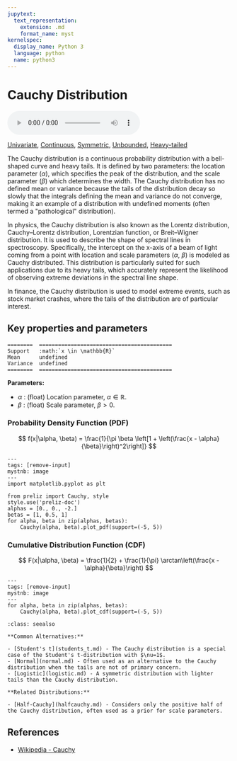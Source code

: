 ```yaml
---
jupytext:
  text_representation:
    extension: .md
    format_name: myst
kernelspec:
  display_name: Python 3
  language: python
  name: python3
---
```

# Cauchy Distribution

<audio controls> <source src="../../_static/cauchy.mp3" type="audio/mpeg"> This browser cannot play the pronunciation audio file for this distribution. </audio>

[Univariate](../../gallery_tags.rst#univariate), [Continuous](../../gallery_tags.rst#continuous), [Symmetric](../../gallery_tags.rst#symmetric), [Unbounded](../../gallery_tags.rst#unbounded), [Heavy-tailed](../../gallery_tags.rst#heavy-tailed)

The Cauchy distribution is a continuous probability distribution with a bell-shaped curve and heavy tails. It is defined by two parameters: the location parameter ($\alpha$), which specifies the peak of the distribution, and the scale parameter ($\beta$) which determines the width. The Cauchy distribution has no defined mean or variance because the tails of the distribution decay so slowly that the integrals defining the mean and variance do not converge, making it an example of a distribution with undefined moments (often termed a "pathological" distribution).

In physics, the Cauchy distribution is also known as the Lorentz distribution, Cauchy–Lorentz distribution, Lorentzian function, or Breit–Wigner distribution. It is used to describe the shape of spectral lines in spectroscopy. Specifically, the intercept on the x-axis of a beam of light coming from a point with location and scale parameters ($\alpha$, $\beta$) is modeled as Cauchy distributed. This distribution is particularly suited for such applications due to its heavy tails, which accurately represent the likelihood of observing extreme deviations in the spectral line shape.

In finance, the Cauchy distribution is used to model extreme events, such as stock market crashes, where the tails of the distribution are of particular interest.

## Key properties and parameters

```{eval-rst}
========  ==========================================
Support   :math:`x \in \mathbb{R}`
Mean      undefined
Variance  undefined
========  ==========================================
```

**Parameters:**

- $\alpha$ : (float) Location parameter, $\alpha \in \mathbb{R}$.
- $\beta$ : (float) Scale parameter, $\beta > 0$.

### Probability Density Function (PDF)

$$
f(x|\alpha, \beta) = \frac{1}{\pi \beta \left[1 + \left(\frac{x - \alpha}{\beta}\right)^2\right]}
$$

```{code-cell}
---
tags: [remove-input]
mystnb: image
---
import matplotlib.pyplot as plt

from preliz import Cauchy, style
style.use('preliz-doc')
alphas = [0., 0., -2.]
betas = [1, 0.5, 1]
for alpha, beta in zip(alphas, betas):
    Cauchy(alpha, beta).plot_pdf(support=(-5, 5))
```

### Cumulative Distribution Function (CDF)

$$
F(x|\alpha, \beta) = \frac{1}{2} + \frac{1}{\pi} \arctan\left(\frac{x - \alpha}{\beta}\right)
$$

```{code-cell}
---
tags: [remove-input]
mystnb: image
---
for alpha, beta in zip(alphas, betas):
    Cauchy(alpha, beta).plot_cdf(support=(-5, 5))
```

```{seealso}
:class: seealso

**Common Alternatives:**

- [Student's t](students_t.md) - The Cauchy distribution is a special case of the Student's t-distribution with $\nu=1$.
- [Normal](normal.md) - Often used as an alternative to the Cauchy distribution when the tails are not of primary concern.
- [Logistic](logistic.md) - A symmetric distribution with lighter tails than the Cauchy distribution.

**Related Distributions:**

- [Half-Cauchy](halfcauchy.md) - Considers only the positive half of the Cauchy distribution, often used as a prior for scale parameters.
```

## References

- [Wikipedia - Cauchy](https://en.wikipedia.org/wiki/Cauchy_distribution)